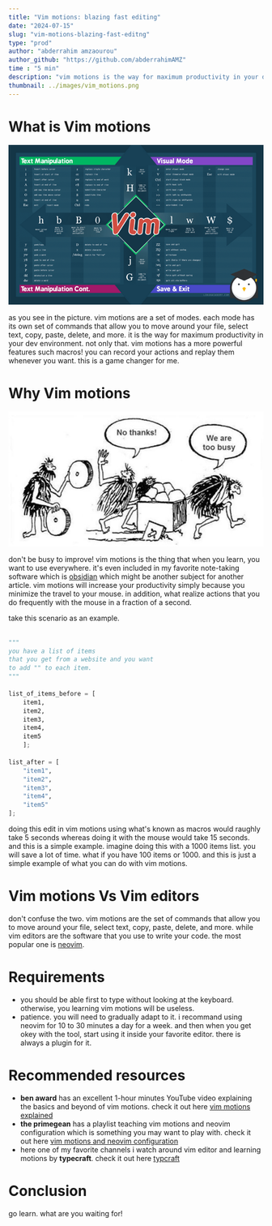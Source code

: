```yaml
---
title: "Vim motions: blazing fast editing"
date: "2024-07-15"
slug: "vim-motions-blazing-fast-editng"
type: "prod"
author: "abderrahim amzaourou"
author_github: "https://github.com/abderrahimAMZ"
time : "5 min"
description: "vim motions is the way for maximum productivity in your dev environment. see recommended resources from somebody using it for 2 years!"
thumbnail: ../images/vim_motions.png
---
```




# What is Vim motions

![vim motions image](../images/vim_motions.png)


as you see in the picture. vim motions are a set of modes. each mode has its own set of commands that allow you to move around your file, select text, copy, paste, delete, and more. it is the way for maximum productivity in your dev environment.
not only that. vim motions has a more powerful features such macros! you can record your actions and replay them whenever you want. this is a game changer for me. 

# Why Vim motions

![vim motions image](../images/busy_to_improve.png)

don't be busy to improve!
vim motions is  the thing that when you learn, you want to use everywhere. it's even included in my favorite note-taking software which is [obsidian](https://obsidian.md/) which might be another subject for another article.
vim motions will increase your productivity simply because you minimize the travel to your mouse. in addition, what realize actions that you do frequently with the mouse in a fraction of a second.

take this scenario as an example.

```python

"""
you have a list of items
that you get from a website and you want 
to add "" to each item.
"""

list_of_items_before = [
    item1,
    item2,
    item3,
    item4,
    item5
    ];

list_after = [
    "item1",
    "item2",
    "item3",
    "item4",
    "item5"
];

```
doing this edit in vim motions using what's known as macros would raughly take 5 seconds whereas doing it with the mouse would take 15 seconds. and this is a simple example. imagine doing this with a 1000 items list. you will save a lot of time.
what if you have 100 items or 1000. and this is just a simple example of what you can do with vim motions.

# Vim motions Vs Vim editors

don't confuse the two. vim motions are the set of commands that allow you to move around your file, select text, copy, paste, delete, and more. while vim editors are the software that you use to write your code. the most popular one is [neovim](https://neovim.io/).


# Requirements 

- you should be able first to type without looking at the keyboard. otherwise, you learning vim motions will be useless.
- patience. you will need to gradually adapt to it. i recommand using neovim for 10 to 30 minutes a day for a week. and then when you get okey with the tool, start using it inside your favorite editor. there is always a plugin for it.



# Recommended resources

- **ben award** has an excellent 1-hour minutes YouTube video explaining the basics and beyond of vim motions. check it out here [vim motions explained](https://www.youtube.com/watch?v=IiwGbcd8S7I)
- **the primegean** has a playlist teaching vim motions and neovim configuration which is something you may want to play with. check it out here [vim motions and neovim configuration](https://www.youtube.com/watch?v=X6AR2RMB5tE&list=PLm323Lc7iSW_wuxqmKx_xxNtJC_hJbQ7R&ab_channel=ThePrimeagen)
- here one of my favorite channels i watch around vim editor and learning motions by **typecraft**. check it out here [typcraft](https://www.youtube.com/@typecraft_dev)



# Conclusion

go learn. what are you waiting for!